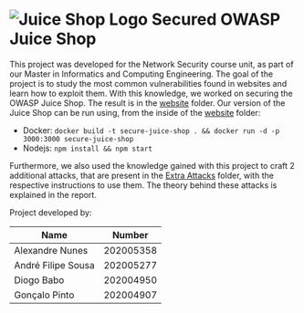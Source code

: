 # ![Juice Shop Logo](https://raw.githubusercontent.com/juice-shop/juice-shop/master/frontend/src/assets/public/images/JuiceShop_Logo_100px.png) Secured OWASP Juice Shop

This project was developed for the Network Security course unit, as part of our Master in Informatics and Computing Engineering.
The goal of the project is to study the most common vulnerabilities found in websites and learn how to exploit them. With this knowledge, we worked on securing the OWASP Juice Shop. The result is in the [website](./website) folder.
Our version of the Juice Shop can be run using, from the inside of the [website](./website) folder:
- Docker: `docker build -t secure-juice-shop . && docker run -d -p 3000:3000 secure-juice-shop`
- Nodejs: `npm install && npm start`

Furthermore, we also used the knowledge gained with this project to craft 2 additional attacks, that are present in the [Extra Attacks](./extra_attacks) folder, with the respective instructions to use them. The theory behind these attacks is explained in the report.

Project developed by:

| Name            | Number    |
| --------------- | --------- |
| Alexandre Nunes | 202005358 |
| André Filipe Sousa     | 202005277 |
| Diogo Babo   | 202004950 |
| Gonçalo Pinto   | 202004907 |
